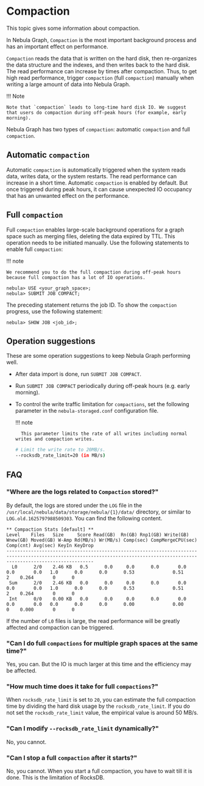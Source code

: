# Compaction

This topic gives some information about compaction.

In Nebula Graph, `Compaction` is the most important background process and has an important effect on performance.

`Compaction` reads the data that is written on the hard disk, then re-organizes the data structure and the indexes, and then writes back to the hard disk. The read performance can increase by times after compaction. Thus, to get high read performance, trigger `compaction` (full `compaction`) manually when writing a large amount of data into Nebula Graph.

!!! Note

    Note that `compaction` leads to long-time hard disk IO. We suggest that users do compaction during off-peak hours (for example, early morning).

Nebula Graph has two types of `compaction`: automatic `compaction` and full `compaction`.

## Automatic `compaction`

Automatic `compaction` is automatically triggered when the system reads data, writes data, or the system restarts. The read performance can increase in a short time. Automatic `compaction` is enabled by default. But once triggered during peak hours, it can cause unexpected IO occupancy that has an unwanted effect on the performance.

<!--
To control `compaction` manually, users can disable automatic `compaction`.

### Disable automatic `compaction`

!!! danger

    The `UPDATE CONFIGS` command overwrites the unset parameters to the default value. Use `SHOW CONFIGS STORAGE` to check `rocksdb_column_family_options` before the updates and then overwrite the values.

```ngql
# Check the current value of rocksdb_column_family_options and copy the content of the value column.
nebula> SHOW CONFIGS STORAGE;
+-----------+-------------------------------------+-------+-----------+------------------------------------------------------------------------------------------------------+
| module    | name                                | type  | mode      | value                                                                                                |
+-----------+-------------------------------------+-------+-----------+------------------------------------------------------------------------------------------------------+
| "STORAGE" | "v"                                 | "int" | "MUTABLE" | 0                                                                                                    |
...
| "STORAGE" | "rocksdb_column_family_options"     | "map" | "MUTABLE" | {max_bytes_for_level_base: "268435456", max_write_buffer_number: "4", write_buffer_size: "67108864"} |
+-----------+-------------------------------------+-------+-----------+------------------------------------------------------------------------------------------------------+
...

# Modify the value of rocksdb_column_family_options. Add the following content in the content of value: disable_auto_compactions: true
nebula> UPDATE CONFIGS storage:rocksdb_column_family_options = {disable_auto_compactions: true, max_bytes_for_level_base: 268435456, max_write_buffer_number: 4, write_buffer_size: 67108864};

# Check whether the modification executes successfully.
nebula> SHOW CONFIGS STORAGE;
+-----------+-------------------------------------+-------+-----------+--------------------------------------------------------------------------------------------------------------------------------------+
| module    | name                                | type  | mode      | value                                                                                                                                |
+-----------+-------------------------------------+-------+-----------+--------------------------------------------------------------------------------------------------------------------------------------+
| "STORAGE" | "v"                                 | "int" | "MUTABLE" | 0                                                                                                                                    |
...
| "STORAGE" | "rocksdb_column_family_options"     | "map" | "MUTABLE" | {disable_auto_compactions: true, max_bytes_for_level_base: "268435456", max_write_buffer_number: "4", write_buffer_size: "67108864"} |
+-----------+-------------------------------------+-------+-----------+--------------------------------------------------------------------------------------------------------------------------------------+
...
```
-->

## Full `compaction`

Full `compaction` enables large-scale background operations for a graph space such as merging files, deleting the data expired by TTL. This operation needs to be initiated manually. Use the following statements to enable full `compaction`:

!!! note

    We recommend you to do the full compaction during off-peak hours because full compaction has a lot of IO operations.

```ngql
nebula> USE <your_graph_space>;
nebula> SUBMIT JOB COMPACT;
```

The preceding statement returns the job ID. To show the `compaction` progress, use the following statement:

```ngql
nebula> SHOW JOB <job_id>;
```

## Operation suggestions

These are some operation suggestions to keep Nebula Graph performing well.

<!--
- To avoid unwanted IO waste during data writing, set `disable_auto_compactions` to `true` before large amounts of data writing. For more information, see [Disable automatic `Compaction`](#compaction_2).
-->

- After data import is done, run `SUBMIT JOB COMPACT`.

- Run `SUBMIT JOB COMPACT` periodically during off-peak hours (e.g. early morning).

<!--
- Set `disable_auto_compactions` to `false` during daytime to improve read performance in a short time.
-->

- To control the write traffic limitation for `compactions`, set the following parameter in the `nebula-storaged.conf` configuration file.
  
  !!! note

        This parameter limits the rate of all writes including normal writes and compaction writes. 

    ```bash
    # Limit the write rate to 20MB/s.
    --rocksdb_rate_limit=20 (in MB/s)
    ```

## FAQ

### "Where are the logs related to `Compaction` stored?"

By default, the logs are stored under the `LOG` file in the `/usr/local/nebula/data/storage/nebula/{1}/data/` directory, or similar to `LOG.old.1625797988509303`. You can find the following content.

```text
** Compaction Stats [default] **
Level    Files   Size     Score Read(GB)  Rn(GB) Rnp1(GB) Write(GB) Wnew(GB) Moved(GB) W-Amp Rd(MB/s) Wr(MB/s) Comp(sec) CompMergeCPU(sec) Comp(cnt) Avg(sec) KeyIn KeyDrop
----------------------------------------------------------------------------------------------------------------------------------------------------------------------------
  L0      2/0    2.46 KB   0.5      0.0     0.0      0.0       0.0      0.0       0.0   1.0      0.0      0.0      0.53              0.51         2    0.264       0      0
 Sum      2/0    2.46 KB   0.0      0.0     0.0      0.0       0.0      0.0       0.0   1.0      0.0      0.0      0.53              0.51         2    0.264       0      0
 Int      0/0    0.00 KB   0.0      0.0     0.0      0.0       0.0      0.0       0.0   0.0      0.0      0.0      0.00              0.00         0    0.000       0      0
```

If the number of `L0` files is large, the read performance will be greatly affected and compaction can be triggered.

### "Can I do full `compactions` for multiple graph spaces at the same time?"

Yes, you can. But the IO is much larger at this time and the efficiency may be affected.

### "How much time does it take for full `compactions`?"

When `rocksdb_rate_limit` is set to `20`, you can estimate the full compaction time by dividing the hard disk usage by the `rocksdb_rate_limit`. If you do not set the `rocksdb_rate_limit` value, the empirical value is around 50 MB/s.

### "Can I modify `--rocksdb_rate_limit` dynamically?"

No, you cannot.

### "Can I stop a full `compaction` after it starts?"

No, you cannot. When you start a full compaction, you have to wait till it is done. This is the limitation of RocksDB.
